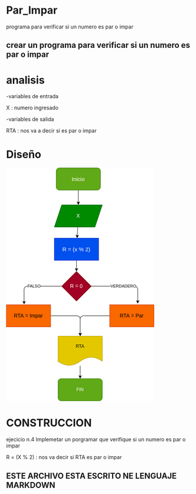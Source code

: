 # Par_Impar
programa para verificar si un numero es par o impar

## crear un programa para verificar si un numero es par o impar
# analisis

-variables de entrada

X : numero ingresado

-variables de salida

RTA : nos va a decir si es par o impar
# Diseño

![Diagrama de flujo](diagrama.png "diagrama de flujo")

# CONSTRUCCION

ejecicio n.4 Implemetar un porgramar que verifique si un numero es par o impar

R = (X % 2) : nos va decir si RTA  es par o impar

## ESTE ARCHIVO ESTA ESCRITO NE LENGUAJE MARKDOWN

